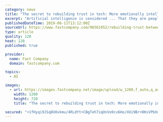 ```yaml
---
category: news
title: "The secret to rebuilding trust in tech: More emotionally intelligent humans"
excerpt: "Artificial intelligence is considered ... That they are people developing for other people,” explained Aleksandra Przegalinska, an assistant professor at Kozminski University and an AI research fellow at MIT Sloan School of Management."
publishedDateTime: 2019-06-11T13:12:00Z
sourceUrl: https://www.fastcompany.com/90361952/rebuilding-trust-between-human-and-advanced-technology
type: article
quality: 120
heat: 120
published: true

provider:
  name: Fast Company
  domain: fastcompany.com

topics:
  - AI

images:
  - url: https://images.fastcompany.net/image/upload/w_1280,f_auto,q_auto,fl_lossy/wp-cms/uploads/2019/06/p-1-rebuilding-trust-between-human-and-advanced-technology.jpg
    width: 1280
    height: 720
    title: "The secret to rebuilding trust in tech: More emotionally intelligent humans"

secured: "+1fHyqi9JSqDUOvkmu/4RLdYt+CBgTeh7iqOnVo9cv6Ho/XUi9Br+0KsVPbXuewxS8EkfGUoZdDk4tFipV81SWXtl3Znxeu++XuKuFvYZPsBuEJalsbJ+DtztWguJlZTMahu0ZV0l6CRzwuDC0WqknN6YlyABJIXVhHHvIRnb8BrXqHojCSCPF9j4eeVicLsGwnUmxzIJuqKKY77Ulg21Q3tbzIWpLxr8m4RQptJ3ct1LOE4Y1i4uibJcdPAbIj3JeEt6qEYEAPy87xTI3F1AQ==;6tvjYh4xa2TJP4O7I9koMg=="
---
```


